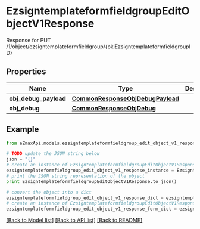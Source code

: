 # EzsigntemplateformfieldgroupEditObjectV1Response

Response for PUT /1/object/ezsigntemplateformfieldgroup/{pkiEzsigntemplateformfieldgroupID}

## Properties
Name | Type | Description | Notes
------------ | ------------- | ------------- | -------------
**obj_debug_payload** | [**CommonResponseObjDebugPayload**](CommonResponseObjDebugPayload.md) |  | 
**obj_debug** | [**CommonResponseObjDebug**](CommonResponseObjDebug.md) |  | [optional] 

## Example

```python
from eZmaxApi.models.ezsigntemplateformfieldgroup_edit_object_v1_response import EzsigntemplateformfieldgroupEditObjectV1Response

# TODO update the JSON string below
json = "{}"
# create an instance of EzsigntemplateformfieldgroupEditObjectV1Response from a JSON string
ezsigntemplateformfieldgroup_edit_object_v1_response_instance = EzsigntemplateformfieldgroupEditObjectV1Response.from_json(json)
# print the JSON string representation of the object
print EzsigntemplateformfieldgroupEditObjectV1Response.to_json()

# convert the object into a dict
ezsigntemplateformfieldgroup_edit_object_v1_response_dict = ezsigntemplateformfieldgroup_edit_object_v1_response_instance.to_dict()
# create an instance of EzsigntemplateformfieldgroupEditObjectV1Response from a dict
ezsigntemplateformfieldgroup_edit_object_v1_response_form_dict = ezsigntemplateformfieldgroup_edit_object_v1_response.from_dict(ezsigntemplateformfieldgroup_edit_object_v1_response_dict)
```
[[Back to Model list]](../README.md#documentation-for-models) [[Back to API list]](../README.md#documentation-for-api-endpoints) [[Back to README]](../README.md)


